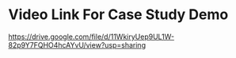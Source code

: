 # Video Link For Case Study Demo 
https://drive.google.com/file/d/11WkiryUep9UL1W-82p9Y7FQHO4hcAYvU/view?usp=sharing
